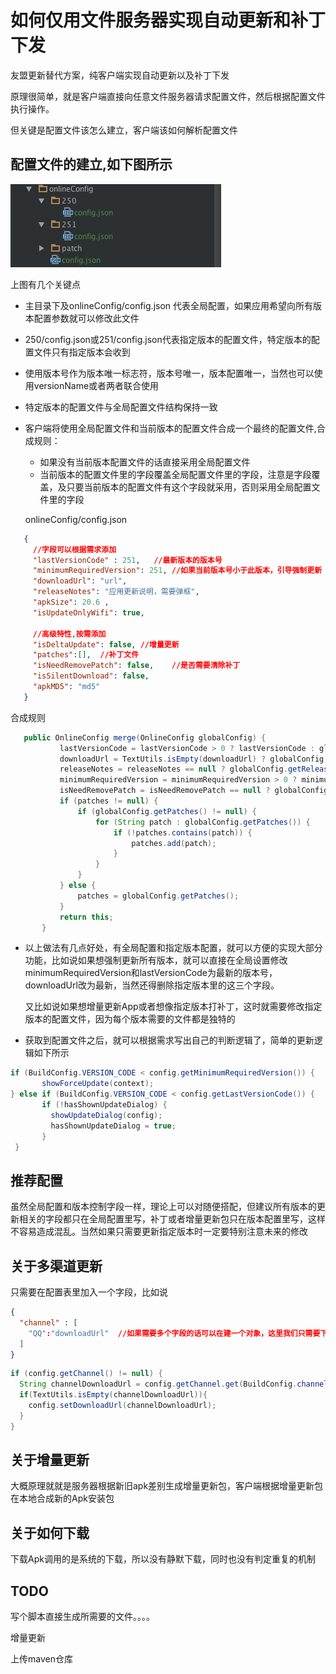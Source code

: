 # 如何仅用文件服务器实现自动更新和补丁下发

友盟更新替代方案，纯客户端实现自动更新以及补丁下发

原理很简单，就是客户端直接向任意文件服务器请求配置文件，然后根据配置文件执行操作。

但关键是配置文件该怎么建立，客户端该如何解析配置文件

## 配置文件的建立,如下图所示

![](image/image1.png)

上图有几个关键点

+ 主目录下及onlineConfig/config.json 代表全局配置，如果应用希望向所有版本配置参数就可以修改此文件

+ 250/config.json或251/config.json代表指定版本的配置文件，特定版本的配置文件只有指定版本会收到

+ 使用版本号作为版本唯一标志符，版本号唯一，版本配置唯一，当然也可以使用versionName或者两者联合使用

+ 特定版本的配置文件与全局配置文件结构保持一致

+ 客户端将使用全局配置文件和当前版本的配置文件合成一个最终的配置文件,合成规则：

  + 如果没有当前版本配置文件的话直接采用全局配置文件
  + 当前版本的配置文件里的字段覆盖全局配置文件里的字段，注意是字段覆盖，及只要当前版本的配置文件有这个字段就采用，否则采用全局配置文件里的字段

   onlineConfig/config.json

```json
   {
     //字段可以根据需求添加
     "lastVersionCode" : 251,	//最新版本的版本号
     "minimumRequiredVersion": 251, //如果当前版本号小于此版本，引导强制更新
     "downloadUrl": "url",
     "releaseNotes": "应用更新说明，需要弹框",
     "apkSize": 20.6 ,
     "isUpdateOnlyWifi": true,

     //高级特性,按需添加
     "isDeltaUpdate": false, //增量更新
     "patches":[],	//补丁文件
     "isNeedRemovePatch": false,	//是否需要清除补丁
     "isSilentDownload": false,
     "apkMD5": "md5"
   }
```

   合成规则

```java
   public OnlineConfig merge(OnlineConfig globalConfig) {
           lastVersionCode = lastVersionCode > 0 ? lastVersionCode : globalConfig.lastVersionCode;
           downloadUrl = TextUtils.isEmpty(downloadUrl) ? globalConfig.getDownloadUrl() : downloadUrl;
           releaseNotes = releaseNotes == null ? globalConfig.getReleaseNotes() : releaseNotes;
           minimumRequiredVersion = minimumRequiredVersion > 0 ? minimumRequiredVersion : globalConfig.getMinimumRequiredVersion();
           isNeedRemovePatch = isNeedRemovePatch == null ? globalConfig.getNeedRemovePatch() : isNeedRemovePatch;
           if (patches != null) {
               if (globalConfig.getPatches() != null) {
                   for (String patch : globalConfig.getPatches()) {
                       if (!patches.contains(patch)) {
                           patches.add(patch);
                       }
                   }
               }
           } else {
               patches = globalConfig.getPatches();
           }
           return this;
       }
```

+ 以上做法有几点好处，有全局配置和指定版本配置，就可以方便的实现大部分功能，比如说如果想强制更新所有版本，就可以直接在全局设置修改minimumRequiredVersion和lastVersionCode为最新的版本号，downloadUrl改为最新，当然还得删除指定版本里的这三个字段。

  又比如说如果想增量更新App或者想像指定版本打补丁，这时就需要修改指定版本的配置文件，因为每个版本需要的文件都是独特的

+ 获取到配置文件之后，就可以根据需求写出自己的判断逻辑了，简单的更新逻辑如下所示

```java
if (BuildConfig.VERSION_CODE < config.getMinimumRequiredVersion()) {
       showForceUpdate(context);
} else if (BuildConfig.VERSION_CODE < config.getLastVersionCode()) {
       if (!hasShownUpdateDialog) {
         showUpdateDialog(config);
         hasShownUpdateDialog = true;
       }
 }
```



## 推荐配置

虽然全局配置和版本控制字段一样，理论上可以对随便搭配，但建议所有版本的更新相关的字段都只在全局配置里写，补丁或者增量更新包只在版本配置里写，这样不容易造成混乱。当然如果只需要更新指定版本时一定要特别注意未来的修改



## 关于多渠道更新

只需要在配置表里加入一个字段，比如说

```json
{
  "channel" : [
   	"QQ":"downloadUrl"	//如果需要多个字段的话可以在建一个对象，这里我们只需要下载地址不同就可以了
  ]
}
```

```java
if (config.getChannel() != null) {
  String channelDownloadUrl = config.getChannel.get(BuildConfig.channel);
  if(TextUtils.isEmpty(channelDownloadUrl)){
    config.setDownloadUrl(channelDownloadUrl);
  } 
}
```



## 关于增量更新

大概原理就就是服务器根据新旧apk差别生成增量更新包，客户端根据增量更新包在本地合成新的Apk安装包

## 关于如何下载

下载Apk调用的是系统的下载，所以没有静默下载，同时也没有判定重复的机制



## TODO

写个脚本直接生成所需要的文件。。。。

增量更新

上传maven仓库

